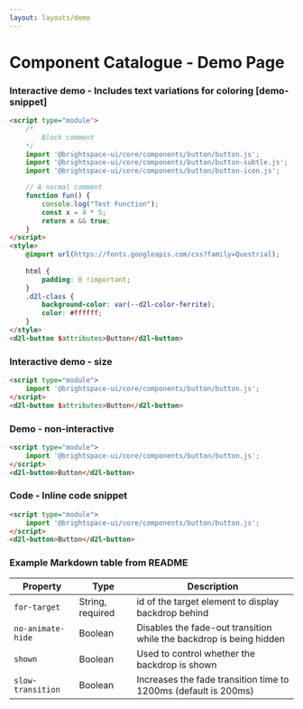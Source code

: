 ```yaml
---
layout: layouts/demo
---
```


# Component Catalogue - Demo Page

### Interactive demo - Includes text variations for coloring [demo-snippet]

<!-- docs: live demo name:d2l-button -->
```html
<script type="module">
	/*
		Block comment
	*/
	import '@brightspace-ui/core/components/button/button.js';
	import '@brightspace-ui/core/components/button/button-subtle.js';
	import '@brightspace-ui/core/components/button/button-icon.js';

	// A normal comment 
	function fun() {
		console.log("Test Function");
		const x = 4 * 5;
		return x && true;
	}
</script>
<style>
	@import url(https://fonts.googleapis.com/css?family=Questrial);
	
	html {
		padding: 0 !important;
	}
	.d2l-class {
		background-color: var(--d2l-color-ferrite);
		color: #ffffff;
	}
</style>
<d2l-button $attributes>Button</d2l-button>
```
### Interactive demo - size

<!-- docs: live demo
name:d2l-button
size:medium
defaults:{"disabled":true}
-->
```html
<script type="module">
	import '@brightspace-ui/core/components/button/button.js';
</script>
<d2l-button $attributes>Button</d2l-button>
```

### Demo - non-interactive

<!-- docs: demo 
size:small
-->
```html
<script type="module">
	import '@brightspace-ui/core/components/button/button.js';
</script>
<d2l-button>Button</d2l-button>
```

### Code - Inline code snippet

```html
<script type="module">
	import '@brightspace-ui/core/components/button/button.js';
</script>
<d2l-button>Button</d2l-button>
```

### Example Markdown table from README

| Property | Type | Description |
|---|---|---|
| `for-target` | String, required | id of the target element to display backdrop behind |
| `no-animate-hide` | Boolean | Disables the fade-out transition while the backdrop is being hidden |
| `shown` | Boolean | Used to control whether the backdrop is shown |
| `slow-transition` | Boolean | Increases the fade transition time to 1200ms (default is 200ms) |